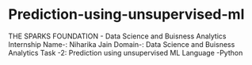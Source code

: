 # Prediction-using-unsupervised-ml
THE SPARKS FOUNDATION - Data Science and Buisness Analytics Internship Name-: Niharika Jain Domain-: Data Science and Buisness Analytics Task -2: Prediction using unsupervised ML Language -Python
